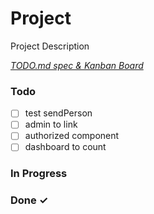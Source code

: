 # Project

Project Description

<em>[TODO.md spec & Kanban Board](https://bit.ly/3fCwKfM)</em>

### Todo

- [ ] test sendPerson  
- [ ] admin to link  
- [ ] authorized component  
- [ ] dashboard to count  

### In Progress


### Done ✓


